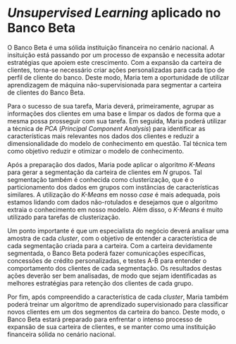 # _Unsupervised Learning_ aplicado no Banco Beta

O Banco Beta é uma sólida instituição financeira no cenário nacional. A insituição está passando por um processo de expansão e necessita adotar estratégias que apoiem este crescimento. Com a expansão da carteira de clientes, torna-se necessário criar ações personalizadas para cada tipo de perfil de cliente do banco. Deste modo, Maria tem a oportunidade de utilizar aprendizagem de máquina não-supervisionada para segmentar a carteira de clientes do Banco Beta.

Para o sucesso de sua tarefa, Maria deverá, primeiramente, agrupar as informações dos clientes em uma base e limpar os dados de forma que a mesma possa prosseguir com sua tarefa. Em seguida, Maria poderá utilizar a técnica de _PCA_ (_Principal Component Analysis_) para identificar as características mais relevantes nos dados dos clientes e reduzir a dimensionalidade do modelo de conhecimento em questão. Tal técnica tem como objetivo reduzir e otimizar o modelo de conhecimento.

Após a preparação dos dados, Maria pode aplicar o algoritmo _K-Means_ para gerar a segmentação da carteira de clientes em _N_ grupos. Tal segmentação também é conhecida como clusterização, que é o particionamento dos dados em grupos com instâncias de características similares. A utilização do _K-Means_ em nosso _case_ é mais adequada, pois estamos lidando com dados não-rotulados e desejamos que o algoritmo extraia o conhecimento em nosso modelo. Além disso, o _K-Means_ é muito utilizado para tarefas de clusterização.

Um ponto importante é que um especialista do negócio deverá analisar uma amostra de cada _cluster_, com o objetivo de entender a característica de cada segmentação criada para a carteira. Com a carteira devidamente segmentada, o Banco Beta poderá fazer comunicações específicas, concessões de crédito personalizadas, e testes A-B para entender o comportamento dos clientes de cada segmentação. Os resultados destas ações deverão ser bem analisadas, de modo que sejam identificadas as melhores estratégias para retenção dos clientes de cada grupo.

Por fim, após compreendido a característica de cada _cluster_, Maria também poderá treinar um algoritmo de aprendizado supervisionado para classificar novos clientes em um dos segmentos da carteira do banco. Deste modo, o Banco Beta estará preparado para enfrentar o intenso processo de expansão de sua carteira de clientes, e se manter como uma instituição financeira sólida no cenário nacional.
